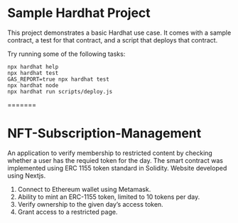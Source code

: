 
# Sample Hardhat Project

This project demonstrates a basic Hardhat use case. It comes with a sample contract, a test for that contract, and a script that deploys that contract.

Try running some of the following tasks:

```shell
npx hardhat help
npx hardhat test
GAS_REPORT=true npx hardhat test
npx hardhat node
npx hardhat run scripts/deploy.js
```
=======
# NFT-Subscription-Management

An application to verify membership to restricted content by checking whether a user has the requied token for the day.
The smart contract was implemented using ERC 1155 token standard in Solidity. Website developed using Nextjs.

1. Connect to Ethereum wallet using Metamask.
2. Ability to mint an ERC-1155 token, limited to 10 tokens per day.
3. Verify ownership to the given day’s access token.
4. Grant access to a restricted page.
